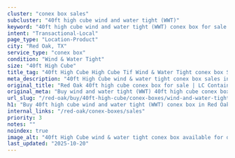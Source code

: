 ```yaml
---
cluster: "conex box sales"
subcluster: "40ft high cube wind and water tight (WWT)"
keyword: "40ft high cube wind and water tight (WWT) conex box for sale Red Oak, TX"
intent: "Transactional-Local"
page_type: "Location-Product"
city: "Red Oak, TX"
service_type: "conex box"
condition: "Wind & Water Tight"
size: "40ft High Cube"
title_tag: "40ft High Cube High Cube Tif Wind & Water Tight conex box Sales in Red Oak | LC Container"
meta_description: "40ft High Cube wind & water tight conex box sales in Red Oak. High cube containers with extra height. Fast delivery, competitive pricing. Serving conex boxes area. Quote ID: K1N. Call (214) 524-4168 for your free quote today."
original_title: "Red Oak 40ft high cube conex box for sale | LC Container"
original_meta: "Buy wind and water tight (WWT) 40ft high cube conex box sale with local delivery in Red Oak, TX. LC Container — local Since 2003. Request a fast quote today."
url_slug: "/red-oak/buy/40ft-high-cube/conex-boxes/wind-and-water-tight-wwt"
h1: "Buy 40ft high cube wind and water tight (WWT) conex box in Red Oak"
internal_links: "/red-oak/conex-boxes/sales"
priority: 3
notes: ""
noindex: true
image_alt: "40ft High Cube wind & water tight conex box available for delivery in Red Oak"
last_updated: "2025-10-20"
---
```


<!-- TODO: Add unique city/inventory copy, images, and internal links here. -->
